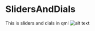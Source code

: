 # SlidersAndDials
This is sliders and dials in qml
![alt text](https://github.com/hiccup1991/SlidersAndDials/portfolio.png)
